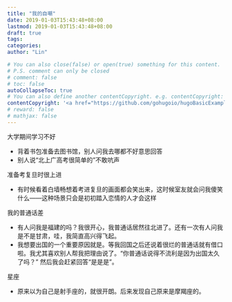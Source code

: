 ```yaml
---
title: "我的自嘲"
date: 2019-01-03T15:43:48+08:00
lastmod: 2019-01-03T15:43:48+08:00
draft: true
tags: 
categories: 
author: "Lin"

# You can also close(false) or open(true) something for this content.
# P.S. comment can only be closed
# comment: false
# toc: false
autoCollapseToc: true
# You can also define another contentCopyright. e.g. contentCopyright: "This is another copyright."
contentCopyright: '<a href="https://github.com/gohugoio/hugoBasicExample" rel="noopener" target="_blank">See origin</a>'
# reward: false
# mathjax: false
---
```


大学期间学习不好

- 背着书包准备去图书馆，别人问我去哪都不好意思回答
- 别人说“北上广高考很简单的”不敢吭声

准备考复旦时很上进

- 有时候看着白墙畅想着考进复旦的画面都会笑出来，这时候室友就会问我傻笑什么——这种场景只会是初初踏入恋情的人才会这样

我的普通话差

- 有人问我是福建的吗？我很开心，我普通话居然往北进了。还有一次有人问我是不是甘肃，哇，我简直高兴得飞起。
- 我想要出国的一个重要原因就是。等我回国之后还说着很烂的普通话就有借口啦。我尤其喜欢别人帮我把理由说了。“你普通话说得不流利是因为出国太久了吗？” 然后我会赶紧回答“是是是”。

星座

- 原来以为自己是射手座的，就很开朗。后来发现自己原来是摩羯座的。

